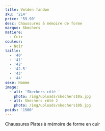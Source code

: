 ```yaml
---
title: Volden fandom
sku: '214'
price: '59.90'
desc: Chaussures à mémoire de forme
marque: Skechers
matiere:
  - Cuir
couleur:
  - Noir
taille:
  - '40'
  - '41'
  - '42'
  - '42.5'
  - '43'
  - '44'
sexe: Homme
image:
  - alt: 'Skechers côté '
    photo: /img/uploads/skechers10a.jpg
  - alt: Skechers côté 2
    photo: /img/uploads/skechers10b.jpg
poids: '1500'
---
```

Chaussures Plates à mémoire de forme en cuir
